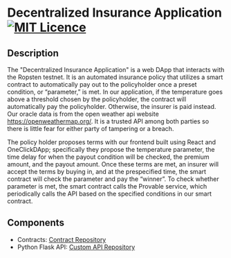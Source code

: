 # Decentralized Insurance Application [![MIT Licence](https://badges.frapsoft.com/os/mit/mit.svg?v=103)](https://opensource.org/licenses/mit-license.php)

## Description
The "Decentralized Insurance Application" is a web DApp that interacts with the Ropsten testnet. It is an automated insurance policy that utilizes a smart contract to automatically pay out to the policyholder once a preset condition, or “parameter,” is met. In our application, if the temperature goes above a threshold chosen by the policyholder, the contract will automatically pay the policyholder. Otherwise, the insurer is paid instead. Our oracle data is from the open weather api website https://openweathermap.org/. It is a trusted API among both parties so there is little fear for either party of tampering or a breach. 

The policy holder proposes terms with our frontend built using React and OneClickDApp; specifically they propose the temperature parameter, the time delay for when the payout condition will be checked, the premium amount, and the payout amount. Once these terms are met, an insurer will accept the terms by buying in, and at the prespecified time, the smart contract will check the parameter and pay the “winner”. To check whether parameter is met, the smart contract calls the Provable service, which periodically calls the API based on the specified conditions in our smart contract.

## Components
* Contracts: [Contract Repository](./final-project-contract)
* Python Flask API: [Custom API Repository](./flask-server)
